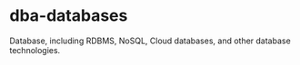 # dba-databases
Database, including RDBMS, NoSQL, Cloud databases, and other database technologies.

